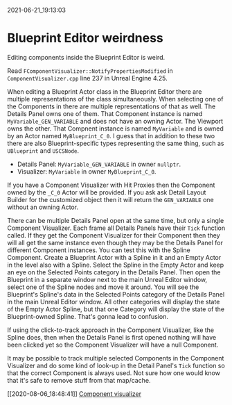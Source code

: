 2021-06-21_19:13:03

# Blueprint Editor weirdness

Editing components inside the Blueprint Editor is weird.

Read `FComponentVisualizer::NotifyPropertiesModified` in `ComponentVisualizer.cpp` line 237 in Unreal Engine 4.25.

When editing a Blueprint Actor class in the Blueprint Editor there are multiple representations of the class simultaneously.
When selecting one of the Components in there are multiple representations of that as well.
The Details Panel owns one of them. That Component instance is named `MyVariable_GEN_VARIABLE` and does not have an owning Actor.
The Viewport owns the other. That Compnent instance is named `MyVariable` and is owned by an Actor named `MyBlueprint_C_0`.
I guess that in addition to these two there are also Blueprint-specific types representing the same thing, such as `UBlueprint` and `USCSNode`.
- Details Panel: `MyVariable_GEN_VARIABLE` in owner `nullptr`.
- Visualizer: `MyVariable` in owner `MyBlueprint_C_0`.

If you have a Component Visualizer with Hit Proxies then the Component owned by the `_C_0` Actor will be provided.
If you ask ask Detail Layout Builder for the customized object then it will return the `GEN_VARIABLE` one without an owning Actor.

There can be multiple Details Panel open at the same time, but only a single Component Visualizer.
Each frame all Details Panels have their `Tick` function called.
If they get the Component Visualizer for their Component then they will all get the same instance even though they may be the Details Panel for different Component instances.
You can test this with the Spline Component. Create a Blueprint Actor with a Spline in it and an Empty Actor in the level also with a Spline. Select the Spline in the Empty Actor and keep an eye on the Selected Points category in the Details Panel. Then open the Blueprint in a separate window next to the main Unreal Editor window, select one of the Spline nodes and move it around. You will see the Blueprint's Spline's data in the Selected Points category of the Details Panel in the main Unreal Editor window. All other categories will display the state of the Empty Actor Spline, but that one Category will display the state of the Blueprint-owned Spline. That's gonna lead to confusion.

If using the click-to-track approach in the Component Visualizer, like the Spline does, then when the Details Panel is first opened nothing will have been clicked yet so the Component Visualizer will have a null Component.

It may be possible to track multiple selected Components in the Component Visualizer and do some kind of look-up in the Detail Panel's `Tick` function so that the correct Component is always used.
Not sure how one would know that it's safe to remove stuff from that map/cache.

[[2020-08-06_18:48:41]] [Component visualizer](./Component%20visualizer.md)  